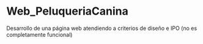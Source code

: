 # Web_PeluqueriaCanina
Desarrollo de una página web atendiendo a criterios de diseño e IPO (no es completamente funcional)
